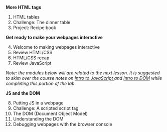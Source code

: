 **More HTML tags**

1. HTML tables
2. Challenge: The dinner table
3. Project: Recipe book

**Get ready to make your webpages interactive**

4. Welcome to making webpages interactive
5. Review HTML/CSS
6. HTML/CSS recap
7. Review JavaScript

*Note: the modules below will are related to the next lesson. It is suggested to skim over the course notes on [Intro to JavaScript ](../-intro-to-js.md) and [Intro to DOM](../-intro-to-dom.md) while completing this portion of the lab.*

**JS and the DOM**

8. Putting JS in a webpage
9. Challenge: A scripted script tag
10. The DOM (Document Object Model)
11. Understanding the DOM
12. Debugging webpages with the browser console
